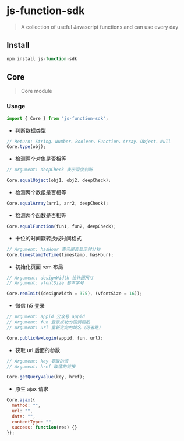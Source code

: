 # js-function-sdk

> A collection of useful Javascript functions and can use every day

## Install

```js
npm install js-function-sdk
```

## Core

> Core module

### Usage

```js
import { Core } from "js-function-sdk";
```

- 判断数据类型

```js
// Return: String、Number、Boolean、Function、Array、Object、Null
Core.type(obj);
```

- 检测两个对象是否相等

```js
// Argument: deepCheck 表示深度判断

Core.equalObject(obj1, obj2, deepCheck);
```

- 检测两个数组是否相等

```js
Core.equalArray(arr1, arr2, deepCheck);
```

- 检测两个函数是否相等

```js
Core.equalFunction(fun1, fun2, deepCheck);
```

- 十位的时间戳转换成时间格式

```js
// Argument: hasHour 表示是否显示时分秒
Core.timestampToTime(timestamp, hasHour);
```

- 初始化页面 rem 布局

```js
// Argument: designWidth 设计图尺寸
// Argument: vfontSize 基本字号

Core.remInit((designWidth = 375), (vfontSize = 16));
```

- 微信 h5 登录

```js
// Argument: appid 公众号 appid
// Argument: fun 登录成功的回调函数
// Argument: url 重新定向的域名（可省略）

Core.publicHwxLogin(appid, fun, url);
```

- 获取 url 后面的参数

```js
// Argument: key 要取的值
// Argument: href 取值的链接

Core.getQueryValue(key, href);
```

- 原生 ajax 请求

```js
Core.ajax({
  method: "",
  url: "",
  data: "",
  contentType: "",
  success: function(res) {}
});
```
